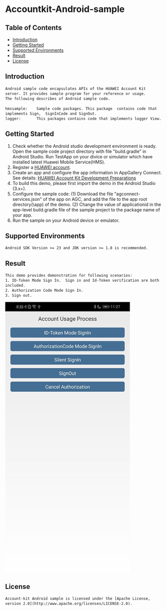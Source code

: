 # Accountkit-Android-sample


## Table of Contents

 * [Introduction](#introduction)
 * [Getting Started](#getting-started)
 * [Supported Environments](#supported-environments)
 * [Result](#result)
 * [License](#license)

 
## Introduction
    Android sample code encapsulates APIs of the HUAWEI Account Kit server. It provides sample program for your reference or usage.
    The following describes of Android sample code.

    hmssample:    Sample code packages. This package  contains code that implements Sign,  SignInCode and SignOut.
    logger:       This packages contains code that implements logger View.


## Getting Started

   1. Check whether the Android studio development environment is ready. Open the sample code project directory with file "build.gradle" in Android Studio. Run TestApp on your divice or simulator which have installed latest Huawei Mobile Service(HMS).
   2. Register a [HUAWEI account](https://developer.huawei.com/consumer/en/).
   3. Create an app and configure the app information in AppGallery Connect. 
        See details: [HUAWEI Account Kit Development Preparations](https://developer.huawei.com/consumer/en/doc/development/HMS-Guides/account-preparation)
   4. To build this demo, please first import the demo in the Android Studio (3.x+).
   5. Configure the sample code:
        (1) Download the file "agconnect-services.json" of the app on AGC, and add the file to the app root directory(\app) of the demo.
        (2) Change the value of applicationid in the app-level build.gradle file of the sample project to the package name of your app.
   6. Run the sample on your Android device or emulator.


## Supported Environments
    Android SDK Version >= 23 and JDK version >= 1.8 is recommended.
 
##  Result
    This demo provides demonstration for following scenarios:
    1. ID-Token Mode Sign In.  Sign in and Id-Token verification are both included.
    2. Authorization Code Mode Sign In. 
    3. Sign out.
![account sample result](images/account_sample_result.jpg)

##  License
    Account-kit Android sample is licensed under the [Apache License, version 2.0](http://www.apache.org/licenses/LICENSE-2.0).
